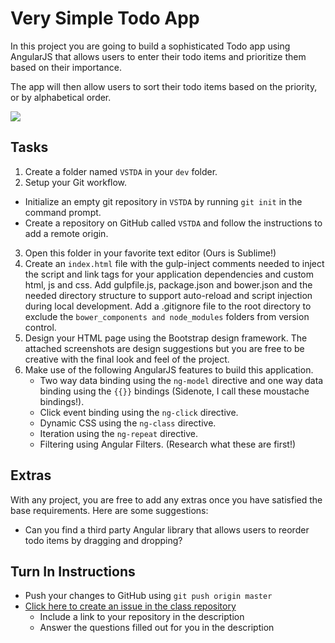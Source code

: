 # Very Simple Todo App

In this project you are going to build a sophisticated Todo app using AngularJS that allows users to enter their todo items and prioritize them based on their importance.

The app will then allow users to sort their todo items based on the priority, or by alphabetical order.

<img src="http://i.imgur.com/vhMYF1s.png" />

## Tasks
1. Create a folder named `VSTDA` in your `dev` folder.
2. Setup your Git workflow.
  - Initialize an empty git repository in `VSTDA` by running `git init` in the command prompt.
  - Create a repository on GitHub called `VSTDA` and follow the instructions to add a remote origin.
3. Open this folder in your favorite text editor (Ours is Sublime!)
4. Create an `index.html` file with the gulp-inject comments needed to inject the script and link tags for your application dependencies and custom html, js and css. Add gulpfile.js, package.json and bower.json and the needed directory structure to support auto-reload and script injection during local development. Add a .gitignore file to the root directory to exclude the `bower_components and node_modules` folders from version control.
5. Design your HTML page using the Bootstrap design framework. The attached screenshots are design suggestions but you are free to be creative with the final look and feel of the project.
6. Make use of the following AngularJS features to build this application.
	- Two way data binding using the `ng-model` directive and one way data binding using the `{{}}` bindings (Sidenote, I call these moustache bindings!).
	- Click event binding using the `ng-click` directive.
	- Dynamic CSS using the `ng-class` directive.
	- Iteration using the `ng-repeat` directive.
	- Filtering using Angular Filters. (Research what these are first!)

## Extras
With any project, you are free to add any extras once you have satisfied the base requirements. Here are some suggestions:

- Can you find a third party Angular library that allows users to reorder todo items by dragging and dropping?

## Turn In Instructions
* Push your changes to GitHub using `git push origin master`
* [Click here to create an issue in the class repository](https://www.github.com/OriginCodeAcademy/2016-SC-WinterCohort/issues/new?title=VSTDA&body=1.%20Where%20can%20I%20find%20your%20repository%3F%20(Paste%20the%20url%20of%20your%20repository%20below)%0A%0A2.%20What%20did%20you%20enjoy%20most%20about%20this%20project%3F%0A%0A3.%20What%20was%20the%20toughest%20part%3F%0A%0A)
    * Include a link to your repository in the description
    * Answer the questions filled out for you in the description